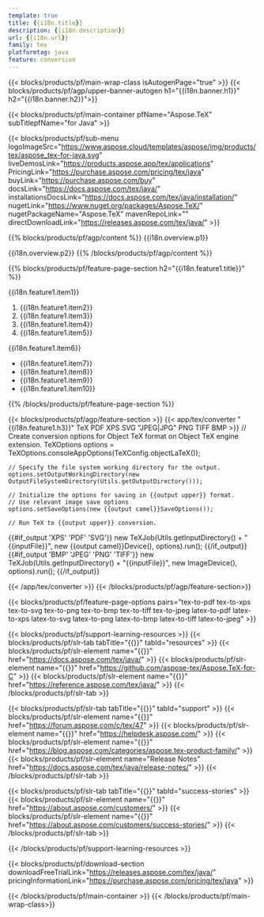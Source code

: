 ```yaml
---
template: true
title: {{i18n.title}}
description: {{i18n.description}}
url: {{i18n.url}}
family: tex
platformtag: java
feature: conversion
---
```



{{< blocks/products/pf/main-wrap-class isAutogenPage="true" >}}
{{< blocks/products/pf/agp/upper-banner-autogen h1="{{i18n.banner.h1}}" h2="{{i18n.banner.h2}}">}}

{{< blocks/products/pf/main-container pfName="Aspose.TeX" subTitlepfName="for Java" >}}

{{< blocks/products/pf/sub-menu logoImageSrc="https://www.aspose.cloud/templates/aspose/img/products/tex/aspose_tex-for-java.svg" liveDemosLink="https://products.aspose.app/tex/applications" PricingLink="https://purchase.aspose.com/pricing/tex/java" buyLink="https://purchase.aspose.com/buy" docsLink="https://docs.aspose.com/tex/java/" installationsDocsLink="https://docs.aspose.com/tex/java/installation/" nugetLink="https://www.nuget.org/packages/Aspose.TeX/" nugetPackageName="Aspose.TeX" mavenRepoLink="" directDownloadLink="https://releases.aspose.com/tex/java/" >}}

{{% blocks/products/pf/agp/content %}}
{{i18n.overview.p1}}

{{i18n.overview.p2}}
{{% /blocks/products/pf/agp/content %}}


{{% blocks/products/pf/feature-page-section  h2="{{i18n.feature1.title}}" %}}

<p>{{i18n.feature1.item1}}</p>

1. {{i18n.feature1.item2}}
2. {{i18n.feature1.item3}}
3. {{i18n.feature1.item4}}
4. {{i18n.feature1.item5}}

<p>{{i18n.feature1.item6}}</p>

-  {{i18n.feature1.item7}}
-  {{i18n.feature1.item8}}
-  {{i18n.feature1.item9}}
-  {{i18n.feature1.item10}}

{{% /blocks/products/pf/feature-page-section %}}

{{< blocks/products/pf/agp/feature-section >}}
{{< app/tex/converter "{{i18n.feature1.h3}}" TeX PDF XPS SVG "JPEG|JPG" PNG TIFF BMP >}}
    // Create conversion options for Object TeX format on Object TeX engine extension.
    TeXOptions options = TeXOptions.consoleAppOptions(TeXConfig.objectLaTeX());

    // Specify the file system working directory for the output.
    options.setOutputWorkingDirectory(new OutputFileSystemDirectory(Utils.getOutputDirectory()));

    // Initialize the options for saving in {{output upper}} format.
    // Use relevant image save options
    options.setSaveOptions(new {{output camel}}SaveOptions());

    // Run TeX to {{output upper}} conversion.
{{#if_output 'XPS' 'PDF' 'SVG'}}
    new TeXJob(Utils.getInputDirectory() + "{{inputFile}}", new {{output camel}}Device(), options).run();
{{/if_output}}
{{#if_output 'BMP' 'JPEG' 'PNG' 'TIFF'}}
    new TeXJob(Utils.getInputDirectory() + "{{inputFile}}", new ImageDevice(), options).run();
{{/if_output}}

{{< /app/tex/converter >}}
{{< /blocks/products/pf/agp/feature-section>}}


{{< blocks/products/pf/feature-page-options pairs="tex-to-pdf tex-to-xps tex-to-svg tex-to-png tex-to-bmp tex-to-tiff tex-to-jpeg latex-to-pdf latex-to-xps latex-to-svg latex-to-png latex-to-bmp latex-to-tiff latex-to-jpeg" >}}


{{< blocks/products/pf/support-learning-resources >}}
{{< blocks/products/pf/slr-tab tabTitle="{{<import path="/{{lang}}/partials/_content.md" section="learningresources.tabTitle">}}" tabId="resources" >}}
{{< blocks/products/pf/slr-element name="{{<import path="/{{lang}}/partials/_content.md" section="learningresources.name1">}}" href="https://docs.aspose.com/tex/java/" >}}
{{< blocks/products/pf/slr-element name="{{<import path="/{{lang}}/partials/_content.md" section="learningresources.name2">}}" href="https://github.com/aspose-tex/Aspose.TeX-for-C" >}}
{{< blocks/products/pf/slr-element name="{{<import path="/{{lang}}/partials/_content.md" section="learningresources.name3">}}" href="https://reference.aspose.com/tex/java/" >}}
{{< /blocks/products/pf/slr-tab >}}

{{< blocks/products/pf/slr-tab tabTitle="{{<import path="/{{lang}}/partials/_content.md" section="support.tabTitle">}}" tabId="support" >}}
{{< blocks/products/pf/slr-element name="{{<import path="/{{lang}}/partials/_content.md" section="support.name1">}}" href="https://forum.aspose.com/c/tex/47" >}}
{{< blocks/products/pf/slr-element name="{{<import path="/{{lang}}/partials/_content.md" section="support.name2">}}" href="https://helpdesk.aspose.com/" >}}
{{< blocks/products/pf/slr-element name="{{<import path="/{{lang}}/partials/_content.md" section="support.name3">}}" href="https://blog.aspose.com/categories/aspose.tex-product-family/" >}}
{{< blocks/products/pf/slr-element name="Release Notes" href="https://docs.aspose.com/tex/java/release-notes/" >}}
{{< /blocks/products/pf/slr-tab >}}

{{< blocks/products/pf/slr-tab tabTitle="{{<import path="/{{lang}}/partials/_content.md" section="why.tabTitlejava">}}" tabId="success-stories" >}}
{{< blocks/products/pf/slr-element name="{{<import path="/{{lang}}/partials/_content.md" section="why.name1">}}" href="https://about.aspose.com/customers/" >}}
{{< blocks/products/pf/slr-element name="{{<import path="/{{lang}}/partials/_content.md" section="why.name2">}}" href="https://about.aspose.com/customers/success-stories/" >}}
{{< /blocks/products/pf/slr-tab >}}

{{< /blocks/products/pf/support-learning-resources >}}

{{< blocks/products/pf/download-section downloadFreeTrialLink="https://releases.aspose.com/tex/java/" pricingInformationLink="https://purchase.aspose.com/pricing/tex/java" >}}

{{< /blocks/products/pf/main-container >}}
{{< /blocks/products/pf/main-wrap-class>}} 
